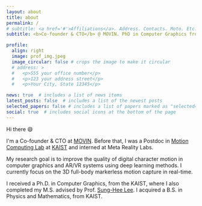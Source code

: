 ```yaml
---
layout: about
title: about
permalink: /
# subtitle: <a href='#'>Affiliations</a>. Address. Contacts. Moto. Etc.
subtitle: <b>Co-founder & CTO</b> @ MOVIN. PhD in Computer Graphics from KAIST.

profile:
  align: right
  image: prof_img.jpeg
  image_circular: false # crops the image to make it circular
  # address: >
  #   <p>555 your office number</p>
  #   <p>123 your address street</p>
  #   <p>Your City, State 12345</p>

news: true  # includes a list of news items
latest_posts: false  # includes a list of the newest posts
selected_papers: false # includes a list of papers marked as "selected={true}"
social: true  # includes social icons at the bottom of the page
---
```

Hi there :smile:

I'm a Co-founder & CTO at [MOVIN](https://www.movin3d.com). Before that, I was a Postdoc in [Motion Computing Lab](https://lava.kaist.ac.kr) at [KAIST](https://www.kaist.ac.kr/en/) and interned at Meta Reality Labs.

My research goal is to improve the quality of digital character motion in computer graphics and AR/VR systems using deep learning methods. 
I currently focus on the 3D full-body markerless motion capture in real-time.

I received a Ph.D. in Computer Graphics, from the KAIST, where I also completed my M.S. advised by Prof. [Sung-Hee Lee](https://lava.kaist.ac.kr/?page_id=41). I acquired a B.S. in Physics and Mathematics, from KAIST.


<!-- Write your biography here. Tell the world about yourself. Link to your favorite [subreddit](http://reddit.com). You can put a picture in, too. The code is already in, just name your picture `prof_pic.jpg` and put it in the `img/` folder.

Put your address / P.O. box / other info right below your picture. You can also disable any of these elements by editing `profile` property of the YAML header of your `_pages/about.md`. Edit `_bibliography/papers.bib` and Jekyll will render your [publications page](/al-folio/publications/) automatically.

Link to your social media connections, too. This theme is set up to use [Font Awesome icons](http://fortawesome.github.io/Font-Awesome/) and [Academicons](https://jpswalsh.github.io/academicons/), like the ones below. Add your Facebook, Twitter, LinkedIn, Google Scholar, or just disable all of them. -->
